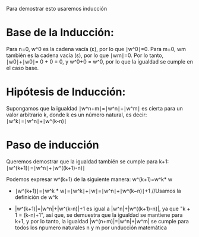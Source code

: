 Para demostrar esto usaremos inducción

# Base de la Inducción:

Para n=0, w^0 es la cadena vacía (ε), por lo que ∣w^0∣=0. Para m=0, wm también es la cadena vacía (ε), por lo que ∣wm∣=0. Por lo tanto, ∣w0∣+∣w0∣= 0 + 0 = 0, y w^0+0 = w^0, por lo que la igualdad se cumple en el caso base.

# Hipótesis de Inducción:

Supongamos que la igualdad ∣w^n+m∣=∣w^n∣+∣w^m∣ es cierta para un valor arbitrario k, donde k es un número natural, es decir:
∣w^k∣=∣w^n∣+∣w^(k-n)∣

# Paso de inducción 

Queremos demostrar que la igualdad también se cumple para k+1:
∣w^(k+1)∣=∣w^n∣+∣w^((k+1)-n)∣

Podemos expresar w^(k+1) de la siguiente manera:
w^(k+1)=w^k* w

* ∣w^(k+1)∣=∣w^k * w∣=∣w^k∣+∣w∣=∣w^n∣+∣w^(k−n)∣+1 //Usamos la definición de w^k 

* |w^(k+1)|=|w^n|+|w^(k-n)|+1 es igual a |w^n|+|w^((k+1)-n)|, ya que "k + 1 = (k-n)+1", así que, se demuestra que la igualdad se mantiene para k+1, y por lo tanto, la igualdad |w^(n+m)|=|w^n|+|w^m| se cumple para todos los npumero naturales n y m por unducción matemática

